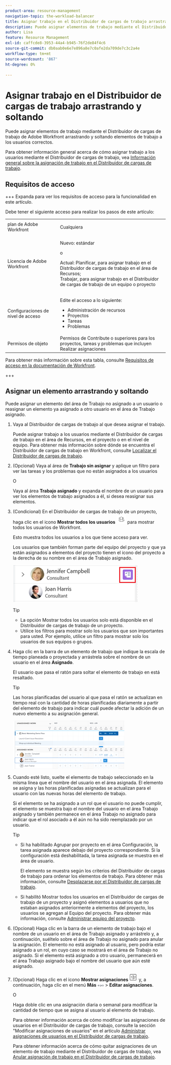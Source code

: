 ```yaml
---
product-area: resource-management
navigation-topic: the-workload-balancer
title: Asignar trabajo en el Distribuidor de cargas de trabajo arrastrando y soltando
description: Puede asignar elementos de trabajo mediante el Distribuidor de cargas de trabajo de Adobe Workfront arrastrando y soltando elementos de trabajo a los usuarios correctos.
author: Lisa
feature: Resource Management
exl-id: caffcde8-3953-44a4-b945-76f2de84f4c6
source-git-commit: db0aab0e6e7e896a8e7c0afe2da709de7c3c2a4e
workflow-type: tm+mt
source-wordcount: '867'
ht-degree: 0%

---
```


# Asignar trabajo en el Distribuidor de cargas de trabajo arrastrando y soltando

Puede asignar elementos de trabajo mediante el Distribuidor de cargas de trabajo de Adobe Workfront arrastrando y soltando elementos de trabajo a los usuarios correctos.

Para obtener información general acerca de cómo asignar trabajo a los usuarios mediante el Distribuidor de cargas de trabajo, vea [Información general sobre la asignación de trabajo en el Distribuidor de cargas de trabajo](../../resource-mgmt/workload-balancer/assign-work-in-workload-balancer.md).

## Requisitos de acceso

+++ Expanda para ver los requisitos de acceso para la funcionalidad en este artículo.

Debe tener el siguiente acceso para realizar los pasos de este artículo:

<table style="table-layout:auto"> 
 <col> 
 <col> 
 <tbody> 
  <tr> 
   <td role="rowheader">plan de Adobe Workfront</td> 
   <td> <p>Cualquiera </p> </td> 
  </tr> 
  <tr> 
   <td role="rowheader">Licencia de Adobe Workfront</td> 
   <td><p>Nuevo: estándar</p>
       <p>o</p>
       <p>Actual: Planificar, para asignar trabajo en el Distribuidor de cargas de trabajo en el área de Recursos;</br>
       Trabajar, para asignar trabajo en el Distribuidor de cargas de trabajo de un equipo o proyecto</p></td>
  </tr>
  <tr> 
   <td role="rowheader">Configuraciones de nivel de acceso</td> 
   <td> <p>Edite el acceso a lo siguiente:</p> 
    <ul> 
     <li>Administración de recursos</li> 
     <li>Proyectos</li> 
     <li>Tareas</li> 
     <li>Problemas</li> 
    </ul>
   </td> 
  </tr> 
  <tr> 
   <td role="rowheader">Permisos de objeto</td> 
   <td>Permisos de Contribute o superiores para los proyectos, tareas y problemas que incluyen Realizar asignaciones</td> 
  </tr> 
 </tbody> 
</table>

Para obtener más información sobre esta tabla, consulte [Requisitos de acceso en la documentación de Workfront](/help/quicksilver/administration-and-setup/add-users/access-levels-and-object-permissions/access-level-requirements-in-documentation.md).

+++

## Asignar un elemento arrastrando y soltando

Puede asignar un elemento del área de Trabajo no asignado a un usuario o reasignar un elemento ya asignado a otro usuario en el área de Trabajo asignado.

1. Vaya al Distribuidor de cargas de trabajo al que desea asignar el trabajo.

   Puede asignar trabajo a los usuarios mediante el Distribuidor de cargas de trabajo en el área de Recursos, en el proyecto o en el nivel de equipo. Para obtener más información sobre dónde se encuentra el Distribuidor de cargas de trabajo en Workfront, consulte [Localizar el Distribuidor de cargas de trabajo](../../resource-mgmt/workload-balancer/locate-workload-balancer.md).

1. (Opcional) Vaya al área de **Trabajo sin asignar** y aplique un filtro para ver las tareas y los problemas que no están asignados a los usuarios

   O

   Vaya al área **Trabajo asignado** y expanda el nombre de un usuario para ver los elementos de trabajo asignados a él, si desea reasignar sus elementos.

1. (Condicional) En el Distribuidor de cargas de trabajo de un proyecto, haga clic en el icono **Mostrar todos los usuarios** ![](assets/show-all-users-icon-project-workload-balancer.png) para mostrar todos los usuarios de Workfront.

   Esto muestra todos los usuarios a los que tiene acceso para ver.

   Los usuarios que también forman parte del equipo del proyecto y que ya están asignados a elementos del proyecto tienen el icono del proyecto a la derecha de su nombre en el área de Trabajo asignado.

   ![](assets/user-on-the-project-indicator-highlighted-project-workload-balancer.png)


   >[!TIP]
   >
   >* La opción Mostrar todos los usuarios solo está disponible en el Distribuidor de cargas de trabajo de un proyecto.
   >* Utilice los filtros para mostrar solo los usuarios que son importantes para usted. Por ejemplo, utilice un filtro para mostrar solo los usuarios de sus equipos o grupos.



1. Haga clic en la barra de un elemento de trabajo que indique la escala de tiempo planeada o proyectada y arrástrela sobre el nombre de un usuario en el área **Asignado**.

   El usuario que pasa el ratón para soltar el elemento de trabajo en está resaltado.

   >[!TIP]
   >
   >Las horas planificadas del usuario al que pasa el ratón se actualizan en tiempo real con la cantidad de horas planificadas diariamente a partir del elemento de trabajo para indicar cuál puede afectar la adición de un nuevo elemento a su asignación general.

   ![](assets/drag-drop-item-from-unassigned-to-assigned-wb-nwe-350x152.png)

1. Cuando esté listo, suelte el elemento de trabajo seleccionado en la misma línea que el nombre del usuario en el área asignada. El elemento se asigna y las horas planificadas asignadas se actualizan para el usuario con las nuevas horas del elemento de trabajo.

   Si el elemento se ha asignado a un rol que el usuario no puede cumplir, el elemento se muestra bajo el nombre del usuario en el área Trabajo asignado y también permanece en el área Trabajo no asignado para indicar que el rol asociado a él aún no ha sido reemplazado por un usuario.

   >[!TIP]
   >
   >* Si ha habilitado Agrupar por proyecto en el área Configuración, la tarea asignada aparece debajo del proyecto correspondiente. Si la configuración está deshabilitada, la tarea asignada se muestra en el área de usuario.
   >
   >
   >     El elemento se muestra según los criterios del Distribuidor de cargas de trabajo para ordenar los elementos de trabajo. Para obtener más información, consulte [Desplazarse por el Distribuidor de cargas de trabajo](../../resource-mgmt/workload-balancer/navigate-the-workload-balancer.md).
   >
   >
   >* Si habilitó Mostrar todos los usuarios en el Distribuidor de cargas de trabajo de un proyecto y asignó elementos a usuarios que no estaban asignados anteriormente a elementos del proyecto, los usuarios se agregan al Equipo del proyecto. Para obtener más información, consulte [Administrar equipo del proyecto](../../manage-work/projects/planning-a-project/manage-project-team.md).


1. (Opcional) Haga clic en la barra de un elemento de trabajo bajo el nombre de un usuario en el área de Trabajo asignado y arrástrelo y, a continuación, suéltelo sobre el área de Trabajo no asignado para anular la asignación. El elemento no está asignado al usuario, pero podría estar asignado a un rol, en cuyo caso se mostrará en el área de Trabajo no asignado. Si el elemento está asignado a otro usuario, permanecerá en el área Trabajo asignado bajo el nombre del usuario que aún esté asignado.
1. (Opcional) Haga clic en el icono **Mostrar asignaciones** ![](assets/show-allocations-icon-small.png) y, a continuación, haga clic en el menú **Más** ![](assets/qs-more-menu.png) > **Editar asignaciones**.

   <!--
   (make sure these are still called this, and that the icon has not changed)
   -->
   O

   Haga doble clic en una asignación diaria o semanal para modificar la cantidad de tiempo que se asigna al usuario al elemento de trabajo.

   Para obtener información acerca de cómo modificar las asignaciones de usuarios en el Distribuidor de cargas de trabajo, consulte la sección &quot;Modificar asignaciones de usuarios&quot; en el artículo [Administrar asignaciones de usuarios en el Distribuidor de cargas de trabajo](../../resource-mgmt/workload-balancer/manage-user-allocations-workload-balancer.md).

   Para obtener información acerca de cómo quitar asignaciones de un elemento de trabajo mediante el Distribuidor de cargas de trabajo, vea [Anular asignación de trabajo en el Distribuidor de cargas de trabajo](../../resource-mgmt/workload-balancer/unassign-work-in-workload-balancer.md).

